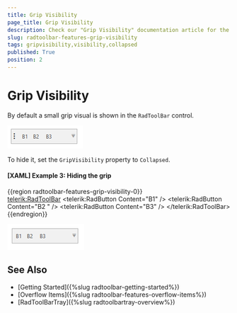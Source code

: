 ```yaml
---
title: Grip Visibility
page_title: Grip Visibility
description: Check our "Grip Visibility" documentation article for the RadToolBar WPF control.
slug: radtoolbar-features-grip-visibility
tags: gripvisibility,visibility,collapsed
published: True
position: 2
---
```


# Grip Visibility

By default a small grip visual is shown in the `RadToolBar` control. 

![](images/radtoolbar-features-grip-visibility-0.png)

To hide it, set the `GripVisibility` property to `Collapsed`.

#### __[XAML] Example 3: Hiding the grip__
{{region radtoolbar-features-grip-visibility-0}}	
	<telerik:RadToolBar>
		<telerik:RadButton Content="B1" />
		<telerik:RadButton Content="B2 " />
		<telerik:RadButton Content="B3" />
	</telerik:RadToolBar>           
{{endregion}}

![](images/radtoolbar-features-grip-visibility-1.png)

## See Also
* [Getting Started]({%slug radtoolbar-getting-started%})
* [Overflow Items]({%slug radtoolbar-features-overflow-items%})
* [RadToolBarTray]({%slug radtoolbartray-overview%})